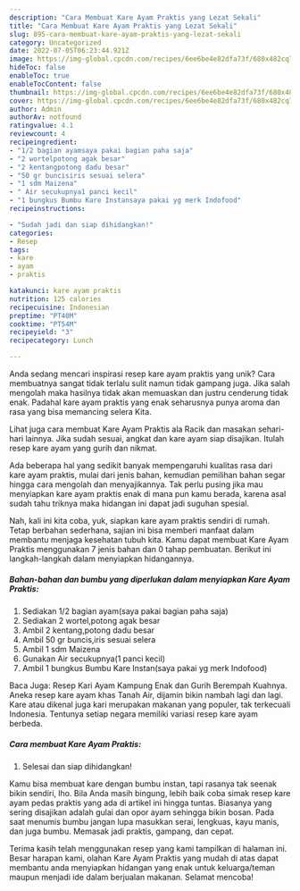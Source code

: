 ```yaml
---
description: "Cara Membuat Kare Ayam Praktis yang Lezat Sekali"
title: "Cara Membuat Kare Ayam Praktis yang Lezat Sekali"
slug: 895-cara-membuat-kare-ayam-praktis-yang-lezat-sekali
category: Uncategorized
date: 2022-07-05T06:23:44.921Z
image: https://img-global.cpcdn.com/recipes/6ee6be4e82dfa73f/680x482cq70/kare-ayam-praktis-foto-resep-utama.jpg
hideToc: false
enableToc: true
enableTocContent: false
thumbnail: https://img-global.cpcdn.com/recipes/6ee6be4e82dfa73f/680x482cq70/kare-ayam-praktis-foto-resep-utama.jpg
cover: https://img-global.cpcdn.com/recipes/6ee6be4e82dfa73f/680x482cq70/kare-ayam-praktis-foto-resep-utama.jpg
author: Admin
authorAv: notfound
ratingvalue: 4.1
reviewcount: 4
recipeingredient:
- "1/2 bagian ayamsaya pakai bagian paha saja"
- "2 wortelpotong agak besar"
- "2 kentangpotong dadu besar"
- "50 gr buncisiris sesuai selera"
- "1 sdm Maizena"
- " Air secukupnya1 panci kecil"
- "1 bungkus Bumbu Kare Instansaya pakai yg merk Indofood"
recipeinstructions:

- "Sudah jadi dan siap dihidangkan!"
categories:
- Resep
tags:
- kare
- ayam
- praktis

katakunci: kare ayam praktis 
nutrition: 125 calories
recipecuisine: Indonesian
preptime: "PT40M"
cooktime: "PT54M"
recipeyield: "3"
recipecategory: Lunch

---
```





Anda sedang mencari inspirasi resep kare ayam praktis yang unik? Cara membuatnya sangat tidak terlalu sulit namun tidak gampang juga. Jika salah mengolah maka hasilnya tidak akan memuaskan dan justru cenderung tidak enak. Padahal kare ayam praktis yang enak seharusnya punya aroma dan rasa yang bisa memancing selera Kita.





Lihat juga cara membuat Kare Ayam Praktis ala Racik dan masakan sehari-hari lainnya. Jika sudah sesuai, angkat dan kare ayam siap disajikan. Itulah resep kare ayam yang gurih dan nikmat.

Ada beberapa hal yang sedikit banyak mempengaruhi kualitas rasa dari kare ayam praktis, mulai dari jenis bahan, kemudian pemilihan bahan segar hingga cara mengolah dan menyajikannya. Tak perlu pusing jika mau menyiapkan kare ayam praktis enak di mana pun kamu berada, karena asal sudah tahu triknya maka hidangan ini dapat jadi suguhan spesial.






Nah, kali ini kita coba, yuk, siapkan kare ayam praktis sendiri di rumah. Tetap berbahan sederhana, sajian ini bisa memberi manfaat dalam membantu menjaga kesehatan tubuh kita. Kamu dapat membuat Kare Ayam Praktis menggunakan 7 jenis bahan dan 0 tahap pembuatan. Berikut ini langkah-langkah dalam menyiapkan hidangannya.

<!--inarticleads1-->

##### Bahan-bahan dan bumbu yang diperlukan dalam menyiapkan Kare Ayam Praktis:

1. Sediakan 1/2 bagian ayam(saya pakai bagian paha saja)
1. Sediakan 2 wortel,potong agak besar
1. Ambil 2 kentang,potong dadu besar
1. Ambil 50 gr buncis,iris sesuai selera
1. Ambil 1 sdm Maizena
1. Gunakan  Air secukupnya(1 panci kecil)
1. Ambil 1 bungkus Bumbu Kare Instan(saya pakai yg merk Indofood)


Baca Juga: Resep Kari Ayam Kampung Enak dan Gurih Berempah Kuahnya. Aneka resep kare ayam khas Tanah Air, dijamin bikin nambah lagi dan lagi. Kare atau dikenal juga kari merupakan makanan yang populer, tak terkecuali Indonesia. Tentunya setiap negara memiliki variasi resep kare ayam berbeda. 

<!--inarticleads2-->

##### Cara membuat Kare Ayam Praktis:


1. Selesai dan siap dihidangkan!

Kamu bisa membuat kare dengan bumbu instan, tapi rasanya tak seenak bikin sendiri, lho. Bila Anda masih bingung, lebih baik coba simak resep kare ayam pedas praktis yang ada di artikel ini hingga tuntas. Biasanya yang sering disajikan adalah gulai dan opor ayam sehingga bikin bosan. Pada saat menumis bumbu jangan lupa masukkan serai, lengkuas, kayu manis, dan juga bumbu. Memasak jadi praktis, gampang, dan cepat. 

Terima kasih telah menggunakan resep yang kami tampilkan di halaman ini. Besar harapan kami, olahan Kare Ayam Praktis yang mudah di atas dapat membantu anda menyiapkan hidangan yang enak untuk keluarga/teman maupun menjadi ide dalam berjualan makanan. Selamat mencoba!
